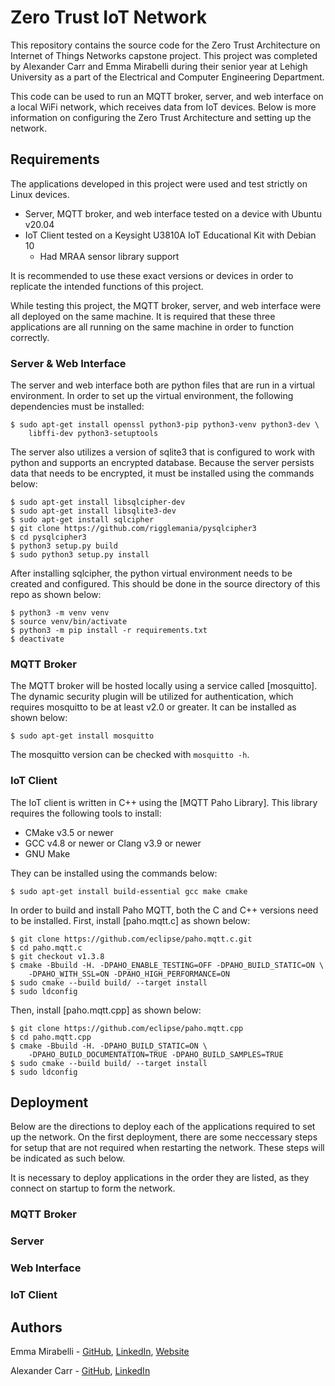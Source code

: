 # Zero Trust IoT Network

This repository contains the source code for the Zero Trust Architecture on Internet of Things Networks capstone project.  This project was completed by Alexander Carr and Emma Mirabelli during their senior year at Lehigh University as a part of the Electrical and Computer Engineering Department.

This code can be used to run an MQTT broker, server, and web interface on a local WiFi network, which receives data from IoT devices.  Below is more information on configuring the Zero Trust Architecture and setting up the network.
 
## Requirements

The applications developed in this project were used and test strictly on Linux devices.

* Server, MQTT broker, and web interface tested on a device with Ubuntu v20.04
* IoT Client tested on a Keysight U3810A IoT Educational Kit with Debian 10
  * Had MRAA sensor library support

It is recommended to use these exact versions or devices in order to replicate the intended functions of this project.

While testing this project, the MQTT broker, server, and web interface were all deployed on the same machine.  It is required that these three applications are all running on the same machine in order to function correctly.

### Server & Web Interface

The server and web interface both are python files that are run in a virtual environment.  In order to set up the virtual environment, the following dependencies must be installed:

```
$ sudo apt-get install openssl python3-pip python3-venv python3-dev \
    libffi-dev python3-setuptools
```

The server also utilizes a version of sqlite3 that is configured to work with python and supports an encrypted database.  Because the server persists data that needs to be encrypted, it must be installed using the commands below:

```
$ sudo apt-get install libsqlcipher-dev
$ sudo apt-get install libsqlite3-dev
$ sudo apt-get install sqlcipher
$ git clone https://github.com/rigglemania/pysqlcipher3
$ cd pysqlcipher3
$ python3 setup.py build
$ sudo python3 setup.py install
```

After installing sqlcipher, the python virtual environment needs to be created and configured.  This should be done in the source directory of this repo as shown below:

```
$ python3 -m venv venv
$ source venv/bin/activate
$ python3 -m pip install -r requirements.txt
$ deactivate
```

### MQTT Broker

The MQTT broker will be hosted locally using a service called [mosquitto].  The dynamic security plugin will be utilized for authentication, which requires mosquitto to be at least v2.0 or greater.  It can be installed as shown below:

```
$ sudo apt-get install mosquitto
```

The mosquitto version can be checked with ```mosquitto -h```.

### IoT Client

The IoT client is written in C++ using the [MQTT Paho Library].  This library requires the following tools to install:

* CMake v3.5 or newer
* GCC v4.8 or newer or Clang v3.9 or newer
* GNU Make

They can be installed using the commands below:

```
$ sudo apt-get install build-essential gcc make cmake
```

In order to build and install Paho MQTT, both the C and C++ versions need to be installed.  First, install [paho.mqtt.c] as shown below:

```
$ git clone https://github.com/eclipse/paho.mqtt.c.git
$ cd paho.mqtt.c
$ git checkout v1.3.8
$ cmake -Bbuild -H. -DPAHO_ENABLE_TESTING=OFF -DPAHO_BUILD_STATIC=ON \
    -DPAHO_WITH_SSL=ON -DPAHO_HIGH_PERFORMANCE=ON
$ sudo cmake --build build/ --target install
$ sudo ldconfig
```

Then, install [paho.mqtt.cpp] as shown below:

```
$ git clone https://github.com/eclipse/paho.mqtt.cpp
$ cd paho.mqtt.cpp
$ cmake -Bbuild -H. -DPAHO_BUILD_STATIC=ON \
    -DPAHO_BUILD_DOCUMENTATION=TRUE -DPAHO_BUILD_SAMPLES=TRUE
$ sudo cmake --build build/ --target install
$ sudo ldconfig
```

## Deployment

Below are the directions to deploy each of the applications required to set up the network.  On the first deployment, there are some neccessary steps for setup that are not required when restarting the network.  These steps will be indicated as such below.

It is necessary to deploy applications in the order they are listed, as they connect on startup to form the network.

### MQTT Broker



### Server



### Web Interface



### IoT Client



## Authors

Emma Mirabelli - [GitHub](https://github.com/emm422/), [LinkedIn](https://www.linkedin.com/in/emmamirabelli/), [Website](https://emmamirabelli.com/)

Alexander Carr - [GitHub](https://github.com/JAlexanderCarr/), [LinkedIn](https://www.linkedin.com/in/jalexandercarr/)
